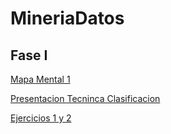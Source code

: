 # MineriaDatos

## Fase I

[Mapa Mental 1](https://github.com/AndreValdes/MineriaDatos/blob/master/MapaMental_1_1887881.pdf)

[Presentacion Tecninca Clasificacion](https://github.com/kevingonzalez1805425/Mineria-de-Datos-02/blob/master/Presentacion_Clasificacion__02.pdf)

[Ejercicios 1 y 2](https://github.com/kevingonzalez1805425/Mineria-de-Datos-02/blob/master/Ejercicios_1.pdf)





